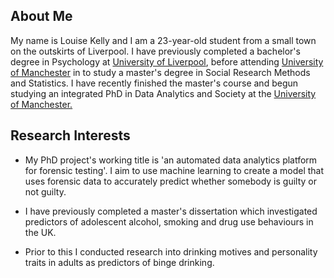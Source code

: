 ## About Me

My name is Louise Kelly and I am a 23-year-old student from a small town on the outskirts of Liverpool. I have previously completed a bachelor's degree in Psychology at [University of Liverpool](https://liverpool.ac.uk), before attending [University of Manchester](https://manchester.ac.uk)  in to study a master's degree in Social Research Methods and Statistics. I have recently finished the master's course and begun studying an integrated PhD in Data Analytics and Society at the [University of Manchester.](https://manchester.ac.uk)

## Research Interests

- My PhD project's working title is 'an automated data analytics platform for forensic testing'. I aim to use machine learning to create a model that uses forensic data to accurately predict whether somebody is guilty or not guilty.

- I have previously completed a master's dissertation which investigated predictors of adolescent alcohol, smoking and drug use behaviours in the UK. 

- Prior to this I conducted research into drinking motives and personality traits in adults as predictors of binge drinking.
